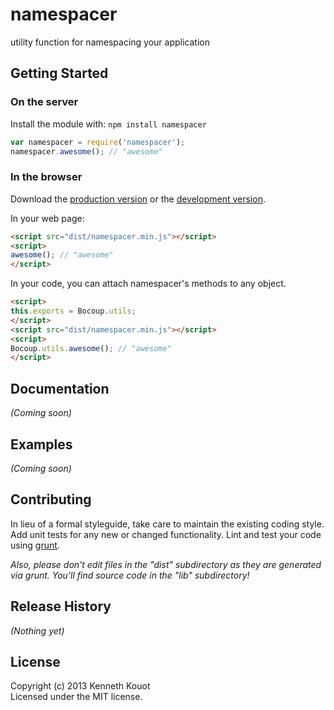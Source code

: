 # namespacer

utility function for namespacing your application

## Getting Started
### On the server
Install the module with: `npm install namespacer`

```javascript
var namespacer = require('namespacer');
namespacer.awesome(); // "awesome"
```

### In the browser
Download the [production version][min] or the [development version][max].

[min]: https://raw.github.com/kenkouot/namespacer/master/dist/namespacer.min.js
[max]: https://raw.github.com/kenkouot/namespacer/master/dist/namespacer.js

In your web page:

```html
<script src="dist/namespacer.min.js"></script>
<script>
awesome(); // "awesome"
</script>
```

In your code, you can attach namespacer's methods to any object.

```html
<script>
this.exports = Bocoup.utils;
</script>
<script src="dist/namespacer.min.js"></script>
<script>
Bocoup.utils.awesome(); // "awesome"
</script>
```

## Documentation
_(Coming soon)_

## Examples
_(Coming soon)_

## Contributing
In lieu of a formal styleguide, take care to maintain the existing coding style. Add unit tests for any new or changed functionality. Lint and test your code using [grunt](http://gruntjs.com/).

_Also, please don't edit files in the "dist" subdirectory as they are generated via grunt. You'll find source code in the "lib" subdirectory!_

## Release History
_(Nothing yet)_

## License
Copyright (c) 2013 Kenneth Kouot  
Licensed under the MIT license.
